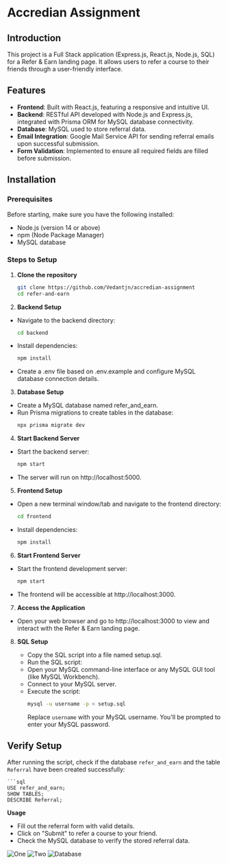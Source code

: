 # Accredian Assignment

## Introduction

This project is a Full Stack application (Express.js, React.js, Node.js, SQL) for a Refer & Earn landing page. It allows users to refer a course to their friends through a user-friendly interface.

## Features

- **Frontend**: Built with React.js, featuring a responsive and intuitive UI.
- **Backend**: RESTful API developed with Node.js and Express.js, integrated with Prisma ORM for MySQL database connectivity.
- **Database**: MySQL used to store referral data.
- **Email Integration**: Google Mail Service API for sending referral emails upon successful submission.
- **Form Validation**: Implemented to ensure all required fields are filled before submission.

## Installation

### Prerequisites

Before starting, make sure you have the following installed:

- Node.js (version 14 or above)
- npm (Node Package Manager)
- MySQL database

### Steps to Setup

1. **Clone the repository**

   ```bash
   git clone https://github.com/Vedantjn/accredian-assignment
   cd refer-and-earn

   ```

2. **Backend Setup**

- Navigate to the backend directory:
  ```bash
  cd backend
  ```
- Install dependencies:
  ```bash
  npm install
  ```
- Create a .env file based on .env.example and configure MySQL database connection details.

3. **Database Setup**

- Create a MySQL database named refer_and_earn.
- Run Prisma migrations to create tables in the database:
  ```bash
  npx prisma migrate dev
  ```

4. **Start Backend Server**

- Start the backend server:
  ```bash
  npm start
  ```
- The server will run on http://localhost:5000.

5. **Frontend Setup**

- Open a new terminal window/tab and navigate to the frontend directory:
  ```bash
  cd frontend
  ```
- Install dependencies:
  ```bash
  npm install
  ```

6. **Start Frontend Server**

- Start the frontend development server:
  ```bash
  npm start
  ```
- The frontend will be accessible at http://localhost:3000.

7. **Access the Application**

- Open your web browser and go to http://localhost:3000 to view and interact with the Refer & Earn landing page.

8. **SQL Setup**

   - Copy the SQL script into a file named setup.sql.
   - Run the SQL script:
   - Open your MySQL command-line interface or any MySQL GUI tool (like MySQL Workbench).
   - Connect to your MySQL server.
   - Execute the script:
     ```bash
     mysql -u username -p < setup.sql
     ```
     Replace `username` with your MySQL username. You'll be prompted to enter your MySQL password.

## Verify Setup

After running the script, check if the database `refer_and_earn` and the table `Referral` have been created successfully:

    ```sql
    USE refer_and_earn;
    SHOW TABLES;
    DESCRIBE Referral;

**Usage**

- Fill out the referral form with valid details.
- Click on "Submit" to refer a course to your friend.
- Check the MySQL database to verify the stored referral data.

![One](./refer-and-earn/public/one.png)
![Two](./refer-and-earn/public/two.png)
![Database](./refer-and-earn/public/sql.png)

